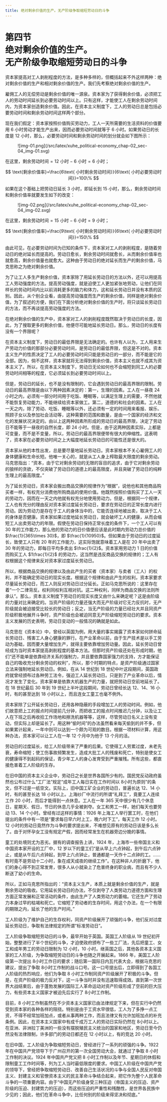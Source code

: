 ```yaml
---
title: 绝对剩余价值的生产。无产阶级争取缩短劳动日的斗争
---
```


# 第四节<br>**绝对剩余价值的生产。<br>无产阶级争取&zwnj;缩短劳动日的斗争**

资本家提高对工人剥削程度的方法，是多种多样的，但概括起来不外这样两种：绝对剩余价值的生产和相对剩余价值的生产。我们先考察绝对剩余价值的生产。

雇佣工人的无偿劳动是剩余价值的唯一源泉。资本家为了获得剩余价值，必须把工人的劳动时间延长到必要劳动时间以上。只有这样，才能使工人在剩余劳动时间内，为资本家创造剩余价值。因此，在资本主义制度下，工人的劳动日总是包括必要劳动时间和剩余劳动时间这样两个部分。

现在我们假定：资本家按照价值购买劳动力，工人一天所需要的生活资料的价值要用 6 小时劳动才能生产出来，因而必要劳动时间就等于 6 小时。如果劳动日的长度是 12 小时，那么，必要劳动时间和剩余劳动时间的划分就会如下图所示：

<figure markdown>
![img-01.png](/src/latex/xuhe_political-economy_chap-02_sec-04_img-01.svg)
</figure>

在这里，$\text{剩余劳动时间}=12\text{ 小时}-6\text{ 小时}=6\text{ 小时}$；

$$
\text{剩余价值率}=\frac{6\text{ 小时剩余劳动时间}}{6\text{ 小时必要劳动时间}}=100\%
$$

如果在这个基础上把劳动日延长 3 小时，即延长到 15 小时，那么，剩余劳动时间和剩余价值率就要发生如下的改变：

<figure markdown>
![img-02.png](/src/latex/xuhe_political-economy_chap-02_sec-04_img-02.svg)
</figure>

在这里，$\text{剩余劳动时间}=15\text{ 小时}-6\text{ 小时}=9\text{ 小时}$；

$$
\text{剩余价值率}=\frac{9\text{ 小时剩余劳动时间}}{6\text{ 小时必要劳动时间}}=150\%
$$

由此可见，在必要劳动时间为已知的条件下，资本家对工人的剥削程度，是随着劳动日的绝对延长而提高的。劳动日愈长，剩余劳动时间就愈长，从而剩余价值率也就愈高，剩余价值量也就愈大。这种由于劳动日的绝对延长而生产的剩余价值，马克思称之为绝对剩余价值。

为了让工人多生产剩余价值，资本家除了用延长劳动日的方法以外，还可以用提高工人劳动强度的方法。提高劳动强度，就是迫使工人更加紧张地劳动，让他们在同样长的劳动时间内比以前消耗更多的脑力和体力，这和延长劳动日并没有本质的区别。因此，从个别企业看，由提高劳动强度而生产的剩余价值，同样是绝对剩余价值，为了叙述的方便，我们在下面分析绝对剩余价值的生产时，将只谈延长劳动日的方法，而不再谈提高劳动强度的方法。

在绝对剩余价值的生产中，资本家对工人的剥削程度既然取决于劳动日的长度，因此，为了搜取更多的剩余价值，他便尽可能地延长劳动日。那么，劳动日的长度有没有一个界限呢？

在资本主义制度下，劳动日的最低界限是无法确定的。也许有人以为，工人用来生产劳动力价值的那部分必要劳动时间，是劳动日的最低界限，但这是不对的。资本主义生产的性质决定了工人的必要劳动时间只能是劳动日的一部分，而不能是它的全部。因为，倘不这样，资本家就将无法得到剩余价值，资本主义也就不成其为资本主义了。所以，在资本主义制度下，劳动日无论如何也不会缩短到同工人的必要劳动时间相等的程度，它必须延长到必要劳动时间以上。

但是，劳动日的延长，也不是没有限制的，它会遇到劳动日的最高界限的限制。劳动日的最高界限是由以下两种因素决定的：第一，生理的因素。工人在一昼夜 24 小时之内，必须有一部分时间用于吃饭、睡眠等，以满足生理上的需要，不然他就不能恢复劳动能力，不能继续给资本家做工。第二，道德的和社会的因素。工人在一天之内，除了劳动、吃饭、睡眠等以外，还必须有一定的时间用来看报、娱乐、照顾子女以及参加社会活动等，这种需要的范围和数量，是由一个国家的经济和文化的发展状况决定的。由以上这两种因素所形成的劳动日的最高界限，决定了劳动日不能等于一昼夜的自然长度，即 24 小时。但是，由于这两种因素实际，上都是可变量，而不是不变量，所以，劳动日的最高界限便带有很大的伸缩性。这表明了，资本家在必要劳动时间之上大幅度地延长劳动日的可能性还是很大的。

资本家从他的本性出发，总是要尽量地延长劳动日。资本家根本不关心雇佣工人的身体健康和生命长短。他唯一关心的，就是从工人身上榨取最大限度的剩余劳动。马克思指出：“资本，由于它对剩余劳动的无限的盲目的追求，由于它对剩余劳动的狼样的贪欲，不仅突破了劳动日的道德上的最高限度，并且突破了劳动日的纯粹生理上的最高限度。”

为了延长劳动日，资本家会搬出商品交换的规律作为“根据”，说他也和其他商品购买者一样，有权充分消费他所购商品的使用价值。他既然按照价值购买了工人一天的劳动力，因而在一天之内他就有权充分地使用劳动力。但是，根据同一个规律，工人也有充分的理由反对资本家过度延长劳动日，要求在劳动日的正常长度内进行劳动。因为劳动力是存在于工人的身体当中的，它能否连续地被出卖，取决于工人的身体是否健康。资本家如果过度地延长劳动日，就会破坏工人的健康，从而会缩短工人出卖劳动力的年限。假使在劳动日保持正常长度的条件下，一个工人可以有 30 年的工作能力，那么他的劳动力的日价值便应该是此时期内劳动力总价值的 $\frac{1}{365\times 30}$，即 $\frac{1}{10950}$。但如果由于劳动日的过度延长，致使工人只有 20 年的工作能力，这实际饱就意味着工人是在 20 年中出卖了 30 年的劳动力，即每日平均多卖出 $\frac{1}{2}$。资本家用劳动力 1 日的价值而购买工人 $1\frac{1}{2}$ 的劳动力，这当然是违反商品交换的规律的；工人有权根据这个规律来反对资本家过度延长劳动日。

所以，根据商品交换的规律以及由此产生的买者（资本家）与卖者（工人）的权利，并不能确定劳动日的现实长度。根据这个规律和由此产生的权利，资本家要求尽量延长劳动日，而工人则反对劳动日过分延长。正如马克思所说的：这里存在着“一个二律背反。权利同权利互相对抗。这二种权利，同样为商品交换的法则所承认”。那么，资本主义制度下劳动日的现实长度又由什么来确定呢？这是由阶级的力量对比来确定的。当资产阶级的力量还强大而无产阶级对它无力反抗时，无产阶级就会被迫接受比较长的劳动日；反之，当无产阶级的力量已经壮大并且同资产阶级积极地展开斗争时，资产阶级也会被迫同意无产阶级缩短劳动日的要求。资本主义发展的历史表明，劳动日变动的一般情况的确就是如此。

马克思在《资本论》中，曾经以英国为例，用大量的事实揭露了资本家如何拼命延长劳动日、残害工人身心健康的罪行。在产业革命以前，由于生产技术是以手工劳动为基础，因而要大量增加生产，就得主要依靠增加劳动量。因此，延长劳动日曾经成为当时资本家提高剥削程度的基本方法。但那时资产阶级还处在形成时期，他们“还不能单是依靠经济关系的强制力，并且要依靠国家强力的支持，方才能保证自己的吸收充分剩余劳动的权利”，所以，那个时期的特点，是资产阶级通过国家立法来强制地延长劳动日。例如，在从 14 世纪到 18 世纪中叶这段期间，英国政府就曾经颁布过各种劳工法令，强迫工人延长劳动日。只是到了产业革命以后，情况才发生了变化。资本家单是依靠大机器生产的力量，就把劳动日空前地延长了。在 18 世纪最后 30 年到 19 世纪上半叶这段期间，劳动日曾经长达 12、14、16 小时，有的甚至达到 18 小时以上，而且连女工童工也毫不例外。

资本家除了公开延长劳动日，还用各种隐蔽的手段增加工人的劳动时间。例如，他们故意把上工的报点时间提前几分钟，而把收工的报点时间推迟几分钟，以及让工人在下班之后再收拾工作场地和擦洗机器等等，这样，尽管劳动日名义上没有变动，但实际上却是延长了。用这种“偷时间”的办法虽然看来每天偷到的并不多，但如果累计起来，一年中则可以达到一个颇为可观的数目。根据一项材料计算，用这种办法，资本家可以让工人在一年 12 个月中为他于 13 个月的活。

劳动日的过度延长，给工人阶级带来了严重的后果。它使得工人劳累过度，未老先衰，寿命缩短；使工伤事故频繁发生，造成大批工人的残废和死亡，特别是使女工的健康得不到起码的保证，青少年工人的身心发育受到严重摧残。所有这些，都直接危害着工人阶级的生存。

在旧中国的资本主义企业中，劳动日之长是世界各国所少有的。国民党反动政府虽然也公布过什么“工厂法”规定“成年工人每日实在工作时间以 8小时为原则”的条文，但不过是一纸空文。实际上，旧中国工矿企业的劳动日，普遍长达 12、14 小时，有的甚至长达 18 小时以上。上海纱厂中流行的所谓“礼拜工”，竟要工人连续工作 20 小时，而后才能得到一点休息。工人在一年 365 天中很少有几个休息日，星期天、假日，节日的休息几乎全被剥夺。女工和男工一样，她们每天也要劳动 13、14 个小时。曾经有过这样的事情：1926 年上海工人举行罢工时，在他们提出的条件中有一项是“要求每日早六时上工，晚六时下工”，每天工作 12 小时。12 小时的劳动日竟然作为斗争的要求提出来，不难想见原有的劳动日该是多么长了。由于对怀孕女工没有规定产假，因而经常发生在机器旁边分娩的事情。

童工的处境则尤为恶劣。据有的调查报告上讲，1924 年，上海市一些帝国主义和中国资本家开设的工厂中，12 岁以下的童工们“是从早上六点钟起，到午后六点钟止，或是从午后六点钟起，到早上六点钟止，普通都是一天作十二点钟的工。……有时竟不是劳动十二小时，象在成天成夜的继续工作”。在这种非人的折磨下，他们的身心得不到正常发育，很多人从小就染上了危害终身的职业病，而且有不少人断送了幼小的生命。

所以，正如马克思所指出的：“资本主义生产，本质上就是剩余价值的生产，就是剩余劳动的吸收。它用延长劳动日的办法，不仅剥夺了人类劳动力道德方面和生理方面正常发展和正常活动的条件，由此生产了人类劳动力的萎缩。它还生产了劳动力本身过早的枯竭和死亡。它缩短了劳动者的生存时间，用这个办法，在一个有限的期限之内，延长了他的生产时间。”

工人阶级为了维护自己的生存权利，同资产阶级展开了顽强的斗争，他们反对过度延长劳动日，争取有法律规定的所谓“标准劳动日”。

工人阶级争取缩短劳动日的斗争，最早开始于英国。英国工人阶级从 19 世纪初开始，整整进行了半个世纪的斗争，才迫使政府颁布了一些工厂法，先后把童工、女工和成年男工的劳动日限制为 12 小时，10 小时。继英国之后，其他各资本主义国家的工人阶级，为争取缩短劳动日的斗争也随之开展起来。1866 年，美国工人阶级第一次提出 8小时工作日的要求；随后第一国际日内瓦代表大会，根据马克思的建议，提出了争取 8小时工作制的战斗口号。这一口号提出后，立即得到了各国工人阶级的热烈响应，他们为争取 8 小时工作制同资产阶级展开了积极的斗争。但是，在资产阶级的极力反对下，这一斗争当时并没有迅速取得成效。直到第一次世界大战结束后，由于蓬勃发展的国际工人革命运动对资产阶级形成了空前的巨大压力，有些资本主义国家才被迫先后实行了 8小时工作制。

目前，8 小时工作制虽然在不少资本主义国家已由法律规定下来，但在实行中仍然受到资本家的各种各样的阻挠。特别是由于工资水早很低，工人为了多挣一点工资，不得不经常加班加点，或者从事两种工作，而且法律又有允许加班加点的补充条例。因此，在资本主义国家中有成千成万工人的劳动日实际仍然在 8小时以上。在亚洲、非洲拉丁美洲的一些没有摆脱殖民主义统治的国家和地区，劳动日至今仍然没有法律限制，许多部门的劳动日都还在 12 小时以上，有的竞达 20 小时。

在旧中国，工人阶级为争取缩短劳动日，曾经进行了一系列的顽强的斗争。1922 年在中国共产党领导下于广州召开的第一次全国劳动大会，就通过了争取 8 小时工作制的决议。1924 年中国共产党又把 8 小时工作制以及年节、星期日的休假和限制童工工作时间等，列为工人当时最低限度的要求。中国工人阶级在中国共产党的领导下，曾经把争取缩短劳动日、改善自己生活状况的斗争与全国人民反对帝国主义、封建主义和官僚资本主义的民主革命斗争结合起来，把它作为整个人民革命斗争的一项重要内容。由于“中国无产阶级身受三种压迫（帝国主义的压迫、资产阶级的压迫、封建势力的压迫），而这些压迫的严重性和残酷性，是世界各民族中少见的；因此，他们在革命斗争中，比任何别的阶级来得坚决和彻底。”